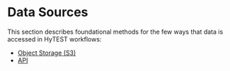 # Data Sources

This section describes foundational methods for the few ways that data is accessed
in HyTEST workflows:

* [Object Storage (S3)](./Data_S3.md)
* [API](./Data_APIs.md)
